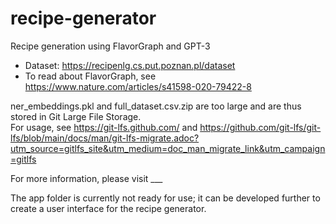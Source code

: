 # recipe-generator
Recipe generation using FlavorGraph and GPT-3

- Dataset: https://recipenlg.cs.put.poznan.pl/dataset
- To read about FlavorGraph, see https://www.nature.com/articles/s41598-020-79422-8

ner_embeddings.pkl and full_dataset.csv.zip are too large and are thus stored in Git Large File Storage.  
For usage, see https://git-lfs.github.com/ and https://github.com/git-lfs/git-lfs/blob/main/docs/man/git-lfs-migrate.adoc?utm_source=gitlfs_site&utm_medium=doc_man_migrate_link&utm_campaign=gitlfs

For more information, please visit ___

The app folder is currently not ready for use; it can be developed further to create a user interface for the recipe generator.
